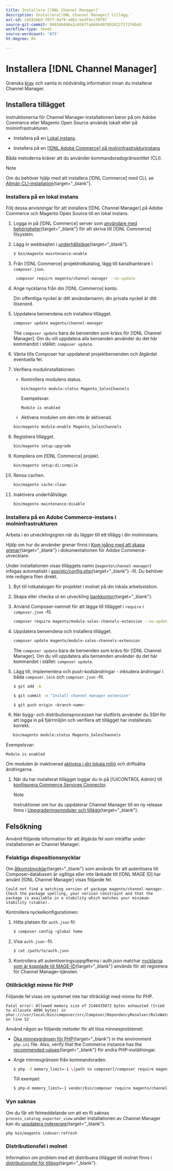 ```yaml
---
title: Installera [!DNL Channel Manager]'
description: Installera[!DNL Channel Manager] tillägg.'
exl-id: cb593ebd-f077-4a79-a661-bedf4cc70f97
source-git-commit: 96016b086a2c6567fab66b497892022f172f4bdd
workflow-type: tm+mt
source-wordcount: '673'
ht-degree: 0%

---
```



# Installera [!DNL Channel Manager]

Granska [krav](onboard.md#requirements) och samla in nödvändig information innan du installerar Channel Manager.

## Installera tillägget

Instruktionerna för Channel Manager-installationen beror på om Adobe Commerce eller Magento Open Source används lokalt eller på molninfrastrukturen.

- Installera på en [Lokal instans](#install-on-an-on-premises-instance).

- Installera på en [[!DNL Adobe Commerce] på molninfrastrukturinstans](#install-adobe-commerce-on-cloud-infrastructure)

Båda metoderna kräver att du använder kommandoradsgränssnittet (CLI).

>[!NOTE]
>
>Om du behöver hjälp med att installera [!DNL Commerce] med CLI, se [Allmän CLI-installation](https://devdocs.magento.com/extensions/install/){target="_blank"}.

### Installera på en lokal instans

Följ dessa anvisningar för att installera [!DNL Channel Manager] på Adobe Commerce och Magento Open Source till en lokal instans.

1. Logga in på [!DNL Commerce] server som [användare med behörigheter](https://devdocs.magento.com/guides/v2.4/install-gde/prereq/file-system-perms.html){target="_blank"} för att skriva till [!DNL Commerce] filsystem.

1. Lägg in webbsajten i [underhållsläge](https://devdocs.magento.com/guides/v2.4/install-gde/install/cli/install-cli-subcommands-maint.html){target="_blank"}.

   ```bash
   $ bin/magento maintenance:enable
   ```

1. Från [!DNL Commerce] projektrotkatalog, lägg till kanalhanterare i `composer.json`.

   ```bash
    composer require magento/channel-manager --no-update
   ```

1. Ange nycklarna från din [!DNL Commerce] konto.

   Din offentliga nyckel är ditt användarnamn; din privata nyckel är ditt lösenord.

1. Uppdatera beroendena och installera tillägget.

   ```bash
   composer update magento/channel-manager
   ```

   The `composer update` bara de beroenden som krävs för [!DNL Channel Manager]. Om du vill uppdatera alla beroenden använder du det här kommandot i stället: `composer update`.

1. Vänta tills Composer har uppdaterat projektberoenden och åtgärdat eventuella fel.

1. Verifiera modulinstallationen:

   - Kontrollera modulens status.

      ```bash
      bin/magento module:status Magento_SalesChannels
      ```

      Exempelsvar:

      ```terminal
      Module is enabled
      ```

   - Aktivera modulen om den inte är aktiverad.

   ```bash
   bin/magento module:enable Magento_SalesChannels
   ```

1. Registrera tillägget.

   ```bash
   bin/magento setup:upgrade
   ```

1. Kompilera om [!DNL Commerce] projekt.

   ```bash
   bin/magento setup:di:compile
   ```

1. Rensa cachen.

   ```bash
   bin/magento cache:clean
   ```

1. Inaktivera underhållsläge.

   ```bash
   bin/magento maintenance:disable
   ```

### Installera på en Adobe Commerce-instans i molninfrastrukturen

Arbeta i en utvecklingsgren när du lägger till ett tillägg i din molninstans.

Hjälp om hur du använder grenar finns i [Kom igång med att skapa grenar](https://devdocs.magento.com/cloud/env/environments-start.html#getstarted){target="_blank"} i dokumentationen för Adobe Commerce-utvecklare.

Under installationen visas tilläggets namn (`magento\channel-manager`) infogas automatiskt i [app/etc/config.php](https://devdocs.magento.com/cloud/live/sens-data-over.html#configuration-data){target="_blank"} -fil. Du behöver inte redigera filen direkt.

1. Byt till rotkatalogen för projektet i molnet på din lokala arbetsstation.

1. Skapa eller checka ut en utveckling [bankkontor](https://devdocs-beta.magento.com/cloud/env/environments-start.html#getstarted){target="_blank"}.

1. Använd Composer-namnet för att lägga till tillägget i `require` i `composer.json` -fil.

   ```bash
   composer require magento/module-sales-channels-extension --no-update
   ```

1. Uppdatera beroendena och installera tillägget.

   ```bash
   composer update magento/module-sales-channels-extension
   ```

   The `composer update` bara de beroenden som krävs för [!DNL Channel Manager]. Om du vill uppdatera alla beroenden använder du det här kommandot i stället: `composer update`.

1. Lägg till, implementera och push-kodsändringar - inkludera ändringar i båda `composer.lock` och `composer.json` -fil.

   ```bash
   $ git add -A
   ```

   ```bash
   $ git commit -m "Install channel manager extension" 
   ```

   ```bash
   $ git push origin <branch-name>
   ```

1. När bygg- och distributionsprocessen har slutförts använder du SSH för att logga in på fjärrmiljön och verifiera att tillägget har installerats korrekt.

```bash
   bin/magento module:status Magento_SalesChannels
```

Exempelsvar:

```terminal
Module is enabled
```

Om modulen är inaktiverad [aktivera i din lokala miljö](https://devdocs.magento.com/cloud/howtos/install-components.html#manage-extensions) och driftsätta ändringarna.


1. När du har installerat tillägget loggar du in på [!UICONTROL Admin] till [konfigurera Commerce Services Connector](connect.md).

   >[!NOTE]
   >
   >Instruktioner om hur du uppdaterar Channel Manager till en ny release finns i [Uppgraderingsmoduler och tillägg](https://experienceleague.adobe.com/docs/commerce-operations/upgrade-guide/modules/upgrade.html){target="_blank"}.


## Felsökning

Använd följande information för att åtgärda fel som inträffar under installationen av Channel Manager.

### Felaktiga dispositionsnycklar

Om [åtkomstnycklar](https://devdocs.magento.com/guides/v2.4/install-gde/prereq/connect-auth.html){target="_blank"} som används för att autentisera till Composer-databasen är ogiltiga eller inte länkade till [!DNL MAGE ID] har använt [!DNL Channel Manager] visas följande fel.

```terminal
Could not find a matching version of package magento/channel-manager. Check the package spelling, your version constraint and that the package is available in a stability which matches your minimum-stability (stable).
```

Kontrollera nyckelkonfigurationen:

1. Hitta platsen för `auth.json` fil:

   ```bash
   $ composer config –global home
   ```

1. Visa `auth.json` -fil.

   ```bash
   $ cat /path/to/auth.json
   ```

1. Kontrollera att autentiseringsuppgifterna i auth.json matchar [nycklarna som är kopplade till MAGE-ID](https://devdocs.magento.com/guides/v2.4/install-gde/prereq/connect-auth.html){target="_blank"} används för att registrera för Channel Manager-tjänsten.

### Otillräckligt minne för PHP

Följande fel visas om systemet inte har tillräckligt med minne för PHP.

```terminal
Fatal error: Allowed memory size of 2146435072 bytes exhausted (tried to allocate 4096 bytes) in phar:///usr/local/bin/composer/src/Composer/DependencyResolver/RuleWatchGraph.php on line 52
```

Använd någon av följande metoder för att lösa minnesproblemet:

- [Öka minnesgränsen för PHP](https://devdocs.magento.com/cloud/project/magento-app-php-ini.html#increase-php-memory-limit){target="_blank"} in the environment `php.ini` file. Also, verify that the Commerce instance has the [recommended values](https://devdocs.magento.com/guides/v2.4/install-gde/prereq/php-settings.html){target="_blank"} för andra PHP-inställningar.

- Ange minnesgränsen från kommandoraden.

   ```bash
   $ php -d memory_limit=-1 \[path to composer]/composer require magento/payment-services.
   ```

   Till exempel:

   ```bash
   $ php-d memory_limit=-1 vendor/bin/composer require magento/channel-manager
   ```

### Vyn saknas

Om du får ett felmeddelande om att en fil saknas `process_catalog_exporter_view` under installationen av Channel Manager kan du [uppdatera indexerare](https://devdocs.magento.com/guides/v2.4/config-guide/cli/config-cli-subcommands-index.html#config-cli-subcommands-index-reindex){target="_blank"}.

```bash
php bin/magento indexer:refresh
```

### Distributionsfel i molnet

Information om problem med att distribuera tillägget till molnet finns i [distributionsfel för tillägg](https://devdocs.magento.com/cloud/trouble/trouble_comp-deploy-fail.html){target="_blank"}.
